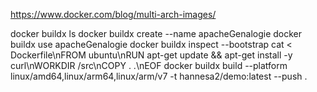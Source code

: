 https://www.docker.com/blog/multi-arch-images/

docker buildx ls
docker buildx create --name apacheGenalogie
docker buildx use apacheGenalogie
docker buildx inspect --bootstrap
cat <<EOF > Dockerfile\nFROM ubuntu\nRUN apt-get update && apt-get install -y curl\nWORKDIR /src\nCOPY . .\nEOF
docker buildx build --platform linux/amd64,linux/arm64,linux/arm/v7 -t hannesa2/demo:latest --push .
